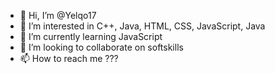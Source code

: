 - 👋 Hi, I’m @Yelqo17
- 👀 I’m interested in C++, Java, HTML, CSS, JavaScript, Java
- 🌱 I’m currently learning JavaScript
- 💞️ I’m looking to collaborate on softskills
- 📫 How to reach me ???

<!---
Yelqo17/Yelqo17 is a ✨ special ✨ repository because its `README.md` (this file) appears on your GitHub profile.
You can click the Preview link to take a look at your changes.
--->
